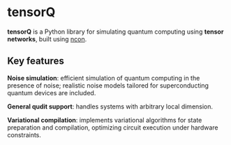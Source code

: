 # tensorQ

**tensorQ** is a Python library for simulating quantum computing using **tensor networks**, built using [ncon](https://github.com/mhauru/ncon).

## Key features
**Noise simulation**: efficient simulation of quantum computing in the presence of noise; realistic noise models tailored for superconducting quantum devices are included.

**General qudit support**: handles systems with arbitrary local dimension.

**Variational compilation**: implements variational algorithms for state preparation and compilation, optimizing circuit execution under hardware constraints.
